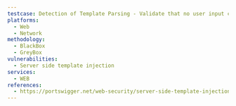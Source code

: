 ```yaml
---
testcase: Detection of Template Parsing - Validate that no user input containing valid template expressions (e.g., {{config}}) appears in the response without being sanitized or treated as data. Web (HTTP/HTTPS) service
platforms: 
  - Web
  - Network
methodology: 
  - BlackBox
  - GreyBox
vulnerabilities:
  - Server side template injection
services:
  - WEB
references:
  - https://portswigger.net/web-security/server-side-template-injection
---
```


